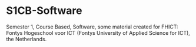 # S1CB-Software
Semester 1, Course Based, Software, some material created for FHICT: Fontys Hogeschool voor ICT (Fontys University of Applied Science for ICT), the Netherlands. 
